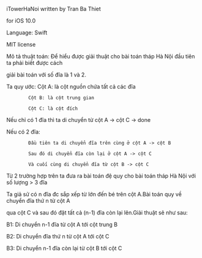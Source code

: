 iTowerHaNoi written by Tran Ba Thiet

for iOS 10.0

Language: Swift

MIT license

Mô tả thuật toán: Để hiểu được giải thuật cho bài toán tháp Hà Nội đầu tiên ta phải biết được cách

giải bài toán với số đĩa là 1 và 2.

Ta quy ước: Cột A: là cột nguồn chứa tất cả các đĩa

            Cột B: là cột trung gian

            Cột C: là cột đích

Nếu chỉ có 1 đĩa thì ta di chuyển từ cột A -> cột C -> done

Nếu có 2 đĩa:

            Đầu tiên ta di chuyển đĩa trên cùng ở cột A -> cột B
    
            Sau đó di chuyển đĩa còn lại ở cột A -> cột C

            Và cuối cùng di chuyển đĩa từ cột B -> cột C

Từ 2 trường hợp trên ta đưa ra bài toán đệ quy cho bài toán tháp Hà Nội với số lượng > 3 đĩa

Ta giả sử có n đĩa đc sắp xếp từ lớn đến bé trên cột A.Bài toán quy về chuyển đĩa thứ n từ cột A 

qua cột C và sau đó đặt tất cả (n-1) đĩa còn lại lên.Giải thuật sẽ như sau:

B1: Di chuyển n-1 đĩa từ cột A tới cột trung B

B2: Di chuyển đĩa thứ n từ cột A tới cột C

B3: Di chuyển n-1 đĩa còn lại từ cột B tới cột C
